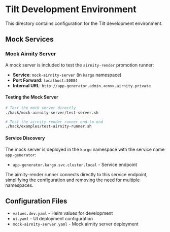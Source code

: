 # Tilt Development Environment

This directory contains configuration for the Tilt development environment.

## Mock Services

### Mock Airnity Server

A mock server is included to test the `airnity-render` promotion runner:

- **Service**: `mock-airnity-server` (in `kargo` namespace)
- **Port Forward**: `localhost:30084`
- **Internal URL**: `http://app-generator.admin.<env>.airnity.private`

#### Testing the Mock Server

```bash
# Test the mock server directly
./hack/mock-airnity-server/test-server.sh

# Test the airnity-render runner end-to-end
./hack/examples/test-airnity-runner.sh
```

#### Service Discovery

The mock server is deployed in the `kargo` namespace with the service name `app-generator`:

- `app-generator.kargo.svc.cluster.local` - Service endpoint

The airnity-render runner connects directly to this service endpoint, simplifying the configuration and removing the need for multiple namespaces.

## Configuration Files

- `values.dev.yaml` - Helm values for development
- `ui.yaml` - UI deployment configuration  
- `mock-airnity-server.yaml` - Mock airnity server deployment